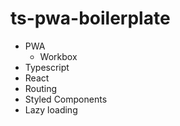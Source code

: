 # ts-pwa-boilerplate
* PWA
  - Workbox
* Typescript
* React
* Routing
* Styled Components
* Lazy loading
